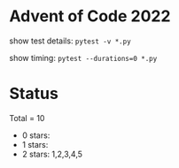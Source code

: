 Advent of Code 2022
===================

show test details:
```pytest -v *.py```

show timing:
```pytest --durations=0 *.py```

Status
======

Total = 10

- 0 stars: 
- 1 stars: 
- 2 stars: 1,2,3,4,5